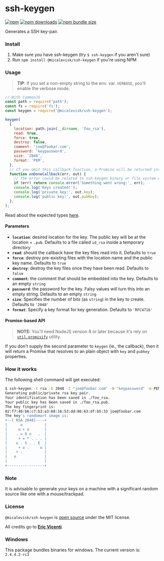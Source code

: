 # ssh-keygen

[![npm](https://img.shields.io/npm/v/@micalevisk/ssh-keygen.svg)](https://www.npmjs.com/package/@micalevisk/ssh-keygen)
[![npm downloads](https://img.shields.io/npm/dt/@micalevisk/ssh-keygen.svg)](https://www.npmjs.com/package/@micalevisk/ssh-keygen)
[![npm bundle size](https://img.shields.io/bundlephobia/minzip/@micalevisk/ssh-keygen.svg)](https://www.npmjs.com/package/@micalevisk/ssh-keygen)

Generates a SSH key-pair.

### Install

1. Make sure you have ssh-keygen (try `$ ssh-keygen` if you aren't sure)
2. Run `npm install @micalevisk/ssh-keygen` if you're using NPM

### Usage

> **TIP**: If you set a non-empty string to the env. var. `VERBOSE`, you'll enable the verbose mode.

```js
// With CommonJS
const path = require('path');
const fs = require('fs');
const keygen = require('@micalevisk/ssh-keygen');

keygen(
  {
    location: path.join(__dirname, 'foo_rsa'),
    read: true,
    force: true,
    destroy: false,
    comment: 'joe@foobar.com',
    password: 'keypassword',
    size: '2048',
    format: 'PEM',
  },
  // If you omit this callback function, a Promise will be returned instead!
  function onDoneCallback(err, out) {
    // The error could be related to ssh-keygen binary or file system errors.
    if (err) return console.error('Something went wrong:', err);
    console.log('Keys created!');
    console.log('private key:', out.key);
    console.log('public key:', out.pubKey);
  },
);
```

Read about the expected types [here](./index.d.ts).

#### Parameters

- **`location`**: desired location for the key. The public key will be at the location + `.pub`. Defaults to a file called `id_rsa` inside a temporary directory
- **`read`**: should the callback have the key files read into it. Defaults to `true`
- **`force`**: destroy pre-existing files with the location name and the public key name. Defaults to `true`
- **`destroy`**: destroy the key files once they have been read. Defaults to `false`
- **`comment`**: the comment that should be embedded into the key. Defaults to an empty `string`
- **`password`**: the password for the key. Falsy values will turn this into an empty string. Defaults to an empty `string`
- **`size`**: Specifies the number of bits (as `string`) in the key to create. Defaults to `'2048'`
- **`format`**: Specify a key format for key generation. Defaults to `'RFC4716'`

#### Promise-based API

> **NOTE:** You'll need NodeJS version 8 or later because it's rely on [`util.promisify`](https://nodejs.org/dist/latest-v8.x/docs/api/util.html#util_util_promisify_original) utility.

If you don't supply the second parameter to `keygen` (ie., the callback), then it will return a Promise that resolves to an plain object with `key` and `pubkey` properties.

### How it works

The following shell command will get executed:

```bash
$ ssh-keygen -t rsa -b 2048 -C "joe@foobar.com" -N "keypassword" -m PEM -f ./foo_rsa
Generating public/private rsa key pair.
Your identification has been saved in ./foo_rsa.
Your public key has been saved in ./foo_rsa.pub.
The key fingerprint is:
02:f7:40:b6:c7:b3:a3:68:16:53:dd:86:63:df:b5:33 joe@foobar.com
The key's randomart image is:
+--[ RSA 2048]----+
|      o          |
|     o + o       |
|    . = O o   .  |
|     + = * . . . |
|    o . S . . E  |
|     + o .     o |
|    + .          |
|   o             |
|                 |
+-----------------+
```

### Note

It is advisable to generate your keys on a machine with a significant random source like one with a mouse/trackpad.

### License

`@micalevisk/ssh-keygen` is [open source](./LICENSE.md) under the MIT license.

All credits go to [**Eric Vicenti**](https://github.com/ericvicenti).

### Windows

This package bundles binaries for windows. The current version is: `2.4.4.2-rc3`
